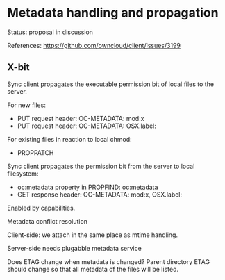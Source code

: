 Metadata handling and propagation
=================================

Status: proposal in discussion

References: https://github.com/owncloud/client/issues/3199

X-bit
-----

Sync client propagates the executable permission bit of local files to the server.

For new files:
 * PUT request header: OC-METADATA: mod:x
 * PUT request header: OC-METADATA: OSX.label:<value>

For existing files in reaction to local chmod:
 * PROPPATCH
 
Sync client propagates the permission bit from the server to local filesystem:

 * oc:metadata property in PROPFIND: oc:metadata
 * GET response header: OC-METADATA: mod:x, OSX.label:<value>
 


Enabled by capabilities.
 
 
Metadata conflict resolution

Client-side: we attach in the same place as mtime handling.

Server-side needs plugabble metadata service
 
Does ETAG change when metadata is changed? Parent directory ETAG should change so that all metadata of the files will be listed.






